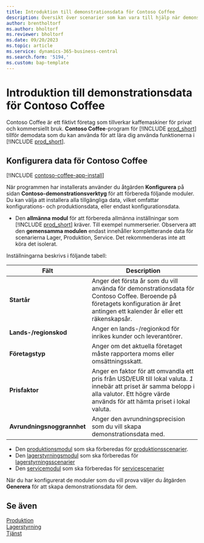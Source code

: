 ```yaml
---
title: Introduktion till demonstrationsdata för Contoso Coffee
description: Översikt över scenarier som kan vara till hjälp när demonstrationsdatan för Contoso Coffee ska hjälpa dig lära dig hur du använder funktionerna i Business Central.
author: brentholtorf
ms.author: bholtorf
ms.reviewer: bholtorf
ms.date: 09/20/2023
ms.topic: article
ms.service: dynamics-365-business-central
ms.search.form: '5194,'
ms.custom: bap-template
---
```


# Introduktion till demonstrationsdata för Contoso Coffee

Contoso Coffee är ett fiktivt företag som tillverkar kaffemaskiner för privat och kommersiellt bruk. **Contoso Coffee**-program för [!INCLUDE [prod_short](../includes/prod_short.md)] tillför demodata som du kan använda för att lära dig använda funktionerna i [!INCLUDE [prod_short](../includes/prod_short.md)].  

## Konfigurera data för Contoso Coffee

[!INCLUDE [contoso-coffee-app-install](../includes/contoso-coffee-app-install.md)]

När programmen har installerats använder du åtgärden **Konfigurera** på sidan **Contoso-demonstrationsverktyg** för att förbereda följande moduler. Du kan välja att installera alla tillgängliga data, vilket omfattar konfigurations- och produktionsdata, eller endast konfigurationsdata.

 - Den **allmänna modul** för att förbereda allmänna inställningar som [!INCLUDE [prod_short](../includes/prod_short.md)] kräver. Till exempel nummerserier. Observera att den **gemensamma modulen** endast innehåller kompletterande data för scenarierna Lager, Produktion, Service. Det rekommenderas inte att köra det isolerat.

Inställningarna beskrivs i följande tabell:  

|Fält  |Description  |
|---------|---------|
|**Startår** |Anger det första år som du vill använda för demonstrationsdata för Contoso Coffee. Beroende på företagets konfiguration är året antingen ett kalender år eller ett räkenskapsår.|
|**Lands-/regionskod**|Anger en lands-/regionkod för inrikes kunder och leverantörer.|
|**Företagstyp**    |Anger om det aktuella företaget måste rapportera moms eller omsättningsskatt. |
|**Prisfaktor**     |Anger en faktor för att omvandla ett pris från USD/EUR till lokal valuta. *1* innebär att priset är samma belopp i alla valutor. Ett högre värde används för att hämta priset i lokal valuta. |
|**Avrundningsnoggrannhet**  |Anger den avrundningsprecision som du vill skapa demonstrationsdata med.|

 - Den [produktionsmodul](manufacturing/contoso-coffee-manufacturing-intro.md) som ska förberedas för [produktionsscenarier](manufacturing/contoso-coffee-manufacturing-intro.md#scenarios).
 - Den [lagerstyrningsmodul](warehousing/contoso-coffee-warehousing-intro.md) som ska förberedas för [lagerstyrningsscenarier](warehousing/contoso-coffee-warehousing-intro.md#scenarios)
 - Den [servicemodul](service/contoso-coffee-service-intro.md) som ska förberedas för [servicescenarier](service/contoso-coffee-service-intro.md#scenarios)

När du har konfigurerat de moduler som du vill prova väljer du åtgärden **Generera** för att skapa demonstrationsdata för dem.

## Se även

[Produktion](../production-manage-manufacturing.md)  
[Lagerstyrning](../warehouse-manage-warehouse.md)  
[Tjänst](../service-service.md)
<!-- [Projects and Jobs](../projects-manage-projects.md) -->

